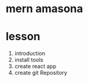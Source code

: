 # mern amasona

# lesson

1. introduction
2. install tools
3. create react app
4. create git Repository
